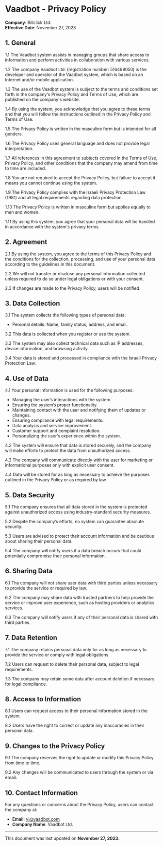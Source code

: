 # Vaadbot - Privacy Policy

**Company**: Billclick Ltd.  
**Effective Date**: November 27, 2023

## 1. General

1.1 The Vaadbot system assists in managing groups that share access to information and perform activities in collaboration with various services.

1.2 The company Vaadbot Ltd. (registration number: 516499050) is the developer and operator of the Vaadbot system, which is based on an Internet and/or mobile application.

1.3 The use of the Vaadbot system is subject to the terms and conditions set forth in the company's Privacy Policy and Terms of Use, which are published on the company's website.

1.4 By using the system, you acknowledge that you agree to these terms and that you will follow the instructions outlined in the Privacy Policy and Terms of Use.

1.5 The Privacy Policy is written in the masculine form but is intended for all genders.

1.6 The Privacy Policy uses general language and does not provide legal interpretation.

1.7 All references in this agreement to subjects covered in the Terms of Use, Privacy Policy, and other conditions that the company may amend from time to time are included.

1.8 You are not required to accept the Privacy Policy, but failure to accept it means you cannot continue using the system.

1.9 The Privacy Policy complies with the Israeli Privacy Protection Law (1981) and all legal requirements regarding data protection.

1.10 The Privacy Policy is written in masculine form but applies equally to men and women.

1.11 By using this system, you agree that your personal data will be handled in accordance with the system's privacy terms.

## 2. Agreement

2.1 By using the system, you agree to the terms of this Privacy Policy and the conditions for the collection, processing, and use of your personal data according to the guidelines in this document.

2.2 We will not transfer or disclose any personal information collected unless required to do so under legal obligations or with your consent.

2.3 If changes are made to the Privacy Policy, users will be notified.

## 3. Data Collection

3.1 The system collects the following types of personal data:
- Personal details: Name, family status, address, and email.

3.2 This data is collected when you register or use the system.

3.3 The system may also collect technical data such as IP addresses, device information, and browsing activity.

3.4 Your data is stored and processed in compliance with the Israeli Privacy Protection Law.

## 4. Use of Data

4.1 Your personal information is used for the following purposes:
- Managing the user’s interactions with the system.
- Ensuring the system’s proper functionality.
- Maintaining contact with the user and notifying them of updates or changes.
- Ensuring compliance with legal requirements.
- Data analysis and service improvement.
- Customer support and complaint resolution.
- Personalizing the user’s experience within the system.

4.2 The system will ensure that data is stored securely, and the company will make efforts to protect the data from unauthorized access.

4.3 The company will communicate directly with the user for marketing or informational purposes only with explicit user consent.

4.4 Data will be stored for as long as necessary to achieve the purposes outlined in the Privacy Policy or as required by law.

## 5. Data Security

5.1 The company ensures that all data stored in the system is protected against unauthorized access using industry-standard security measures.

5.2 Despite the company’s efforts, no system can guarantee absolute security.

5.3 Users are advised to protect their account information and be cautious about sharing their personal data.

5.4 The company will notify users if a data breach occurs that could potentially compromise their personal information.

## 6. Sharing Data

6.1 The company will not share user data with third parties unless necessary to provide the service or required by law.

6.2 The company may share data with trusted partners to help provide the service or improve user experience, such as hosting providers or analytics services.

6.3 The company will notify users if any of their personal data is shared with third parties.

## 7. Data Retention

7.1 The company retains personal data only for as long as necessary to provide the service or comply with legal obligations.

7.2 Users can request to delete their personal data, subject to legal requirements.

7.3 The company may retain some data after account deletion if necessary for legal compliance.

## 8. Access to Information

8.1 Users can request access to their personal information stored in the system.

8.2 Users have the right to correct or update any inaccuracies in their personal data.

## 9. Changes to the Privacy Policy

9.1 The company reserves the right to update or modify this Privacy Policy from time to time.

9.2 Any changes will be communicated to users through the system or via email.

## 10. Contact Information

For any questions or concerns about the Privacy Policy, users can contact the company at:

- **Email**: yi@vaadbot.com  
- **Company Name**: Vaadbot Ltd.

---

This document was last updated on **November 27, 2023**.
